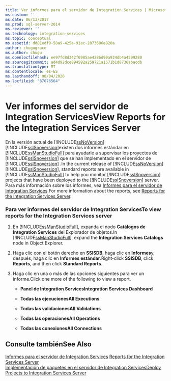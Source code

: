 ```yaml
---
title: Ver informes para el servidor de Integration Services | Microsoft Docs
ms.custom: ''
ms.date: 06/13/2017
ms.prod: sql-server-2014
ms.reviewer: ''
ms.technology: integration-services
ms.topic: conceptual
ms.assetid: dd81edf9-58a9-425a-91ac-2873606e820a
author: chugugrace
ms.author: chugu
ms.openlocfilehash: ee97fd8d342f6985ae4286d90a934db4a4599280
ms.sourcegitcommit: ad4d92dce894592a259721a1571b1d8736abacdb
ms.translationtype: MT
ms.contentlocale: es-ES
ms.lasthandoff: 08/04/2020
ms.locfileid: "87676564"
---
```

# <a name="view-reports-for-the-integration-services-server"></a><span data-ttu-id="1b8e9-102">Ver informes del servidor de Integration Services</span><span class="sxs-lookup"><span data-stu-id="1b8e9-102">View Reports for the Integration Services Server</span></span>
  <span data-ttu-id="1b8e9-103">En la versión actual de [!INCLUDE[ssNoVersion](../includes/ssnoversion-md.md)][!INCLUDE[ssISnoversion](../includes/ssisnoversion-md.md)]existen dos informes estándar en [!INCLUDE[ssManStudioFull](../includes/ssmanstudiofull-md.md)] para ayudarle a supervisar los proyectos de [!INCLUDE[ssISnoversion](../includes/ssisnoversion-md.md)] que se han implementado en el servidor de [!INCLUDE[ssISnoversion](../includes/ssisnoversion-md.md)] .</span><span class="sxs-lookup"><span data-stu-id="1b8e9-103">In the current release of [!INCLUDE[ssNoVersion](../includes/ssnoversion-md.md)][!INCLUDE[ssISnoversion](../includes/ssisnoversion-md.md)], standard reports are available in [!INCLUDE[ssManStudioFull](../includes/ssmanstudiofull-md.md)] to help you monitor [!INCLUDE[ssISnoversion](../includes/ssisnoversion-md.md)] projects that have been deployed to the [!INCLUDE[ssISnoversion](../includes/ssisnoversion-md.md)] server.</span></span>  <span data-ttu-id="1b8e9-104">Para más información sobre los informes, vea [Informes para el servidor de Integration Services](../../2014/integration-services/reports-for-the-integration-services-server.md).</span><span class="sxs-lookup"><span data-stu-id="1b8e9-104">For more information about the reports, see [Reports for the Integration Services Server](../../2014/integration-services/reports-for-the-integration-services-server.md).</span></span>  
  
### <a name="to-view-reports-for-the-integration-services-server"></a><span data-ttu-id="1b8e9-105">Para ver informes del servidor de Integration Services</span><span class="sxs-lookup"><span data-stu-id="1b8e9-105">To view reports for the Integration Services server</span></span>  
  
1.  <span data-ttu-id="1b8e9-106">En [!INCLUDE[ssManStudioFull](../includes/ssmanstudiofull-md.md)], expanda el nodo **Catálogos de Integration Services** del Explorador de objetos.</span><span class="sxs-lookup"><span data-stu-id="1b8e9-106">In [!INCLUDE[ssManStudioFull](../includes/ssmanstudiofull-md.md)], expand the **Integration Services Catalogs** node in Object Explorer.</span></span>  
  
2.  <span data-ttu-id="1b8e9-107">Haga clic con el botón derecho en **SSISDB**, haga clic en **Informes**y, después, haga clic en **Informes estándar**.</span><span class="sxs-lookup"><span data-stu-id="1b8e9-107">Right-click **SSISDB**, click **Reports**, and then click **Standard Reports**.</span></span>  
  
3.  <span data-ttu-id="1b8e9-108">Haga clic en una o más de las opciones siguientes para ver un informe.</span><span class="sxs-lookup"><span data-stu-id="1b8e9-108">Click one more of the following to view a report.</span></span>  
  
    -   <span data-ttu-id="1b8e9-109">**Panel de Integration Services**</span><span class="sxs-lookup"><span data-stu-id="1b8e9-109">**Integration Services Dashboard**</span></span>  
  
    -   <span data-ttu-id="1b8e9-110">**Todas las ejecuciones**</span><span class="sxs-lookup"><span data-stu-id="1b8e9-110">**All Executions**</span></span>  
  
    -   <span data-ttu-id="1b8e9-111">**Todas las validaciones**</span><span class="sxs-lookup"><span data-stu-id="1b8e9-111">**All Validations**</span></span>  
  
    -   <span data-ttu-id="1b8e9-112">**Todas las operaciones**</span><span class="sxs-lookup"><span data-stu-id="1b8e9-112">**All Operations**</span></span>  
  
    -   <span data-ttu-id="1b8e9-113">**Todas las conexiones**</span><span class="sxs-lookup"><span data-stu-id="1b8e9-113">**All Connections**</span></span>  
  
## <a name="see-also"></a><span data-ttu-id="1b8e9-114">Consulte también</span><span class="sxs-lookup"><span data-stu-id="1b8e9-114">See Also</span></span>  
 <span data-ttu-id="1b8e9-115">[Informes para el servidor de Integration Services](../../2014/integration-services/reports-for-the-integration-services-server.md) </span><span class="sxs-lookup"><span data-stu-id="1b8e9-115">[Reports for the Integration Services Server](../../2014/integration-services/reports-for-the-integration-services-server.md) </span></span>  
 [<span data-ttu-id="1b8e9-116">Implementación de paquetes en el servidor de Integration Services</span><span class="sxs-lookup"><span data-stu-id="1b8e9-116">Deploy Projects to Integration Services Server</span></span>](../../2014/integration-services/deploy-projects-to-integration-services-server.md)  
  
  
